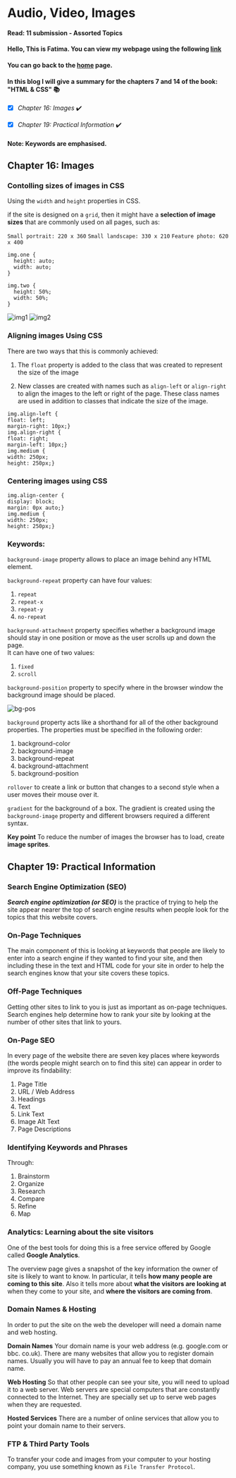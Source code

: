 # Audio, Video, Images
#### Read: 11 submission - Assorted Topics

#### Hello, This is Fatima. You can view my webpage using the following [link](https://fati-ma.github.io/201-reading-notes/class-11)
#### You can go back to the [home](https://fati-ma.github.io/201-reading-notes/) page.

#### In this blog I will give a summary for the chapters 7 and 14 of the book: "HTML & CSS" :books: 

- [x] *Chapter 16: Images* ✔️
- [x] *Chapter 19: Practical Information* ✔️


#### Note: Keywords are emphasised.


## Chapter 16: Images


### Contolling sizes of images in CSS

Using the `width` and `height` properties in CSS.

if the site is designed on a `grid`, then it
might have a **selection of image sizes** that are commonly used on
all pages, such as:

`Small portrait: 220 x 360`
`Small landscape: 330 x 210`
`Feature photo: 620 x 400`

```
img.one {
  height: auto;
  width: auto;
}

img.two {
  height: 50%;
  width: 50%;
}
```

![img1](https://www.w3schools.com/css/ocean.jpg)
![img2](https://www.w3schools.com/css/ocean.jpg)


### Aligning images Using CSS

There are two ways that
this is commonly achieved:

1. The `float` property is added
to the class that was created to
represent the size of the image 

2. New classes are created with
names such as `align-left` or
`align-right` to align the images
to the left or right of the page.
These class names are used in
addition to classes that indicate
the size of the image.

```
img.align-left {
float: left;
margin-right: 10px;}
img.align-right {
float: right;
margin-left: 10px;}
img.medium {
width: 250px;
height: 250px;}
```

### Centering images using CSS

```
img.align-center {
display: block;
margin: 0px auto;}
img.medium {
width: 250px;
height: 250px;}
```

### Keywords:

`background-image` property allows  to place
an image behind any HTML element.

`background-repeat` property can have four values:
   1. `repeat`
   2. `repeat-x`
   3. `repeat-y`
   4. `no-repeat`
   
`background-attachment` property specifies whether a
background image should stay in one position or move as the user
scrolls up and down the page.   
It can have one of two values:
   1. `fixed`
   2. `scroll`
     
`background-position` property to specify where in the
browser window the background image should be placed.   

![bg-pos](https://wiki.hsoub.com/images/thumb/8/88/Background-position-example.png/450px-Background-position-example.png)

`background`  property acts like a shorthand for all of the
other background properties.
The properties must be specified in the following order:
   1. background-color
   2. background-image
   3. background-repeat
   4. background-attachment
   5. background-position

`rollover` to create a link or button that changes to a second style when a user moves
their mouse over it. 

`gradient` for the background of a box. The gradient is created using the
`background-image` property and different browsers required a different syntax.

**Key point**
To reduce the number of images the browser has to load, create **image sprites**.


## Chapter 19: Practical Information

### Search Engine Optimization (SEO)

***Search engine optimization (or SEO)*** is the practice of trying to help the site appear nearer
the top of search engine results when people look for the topics that this website covers.

### On-Page Techniques

The main component of this is
looking at keywords that people
are likely to enter into a search
engine if they wanted to find
your site, and then including
these in the text and HTML code
for your site in order to help the
search engines know that your
site covers these topics.


### Off-Page Techniques

Getting other sites to link to you
is just as important as on-page
techniques. Search engines help
determine how to rank your
site by looking at the number of
other sites that link to yours.

### On-Page SEO

In every page of the website there are seven key places where keywords
(the words people might search on to find this site) can appear in order
to improve its findability:
   1. Page Title
   2. URL / Web Address
   3. Headings
   4. Text
   5. Link Text
   6. Image Alt Text
   7. Page Descriptions
   
   
### Identifying Keywords and Phrases 

Through:
1. Brainstorm
2. Organize
3. Research
4. Compare
5. Refine
6. Map


### Analytics: Learning about the site visitors

One of the best tools for doing this is a free service offered by
Google called **Google Analytics**.

The overview page gives a snapshot of the key information the owner of site is
likely to want to know. In particular, it tells **how many people are coming to this site**.
Also it tells more about **what the visitors are looking at** when they come to your site, and **where the visitors are
coming from**.


### Domain Names & Hosting

In order to put the site on the web the developer will
need a domain name and web hosting.

**Domain Names**
Your domain name is your web
address (e.g. google.com or bbc.
co.uk). There are many websites
that allow you to register domain
names. Usually you will have to
pay an annual fee to keep that
domain name.

**Web Hosting**
So that other people can see
your site, you will need to upload
it to a web server. Web servers
are special computers that are
constantly connected to the
Internet. They are specially set
up to serve web pages when
they are requested.

**Hosted Services**
There are a number of online
services that allow you to point
your domain name to their
servers. 


### FTP & Third Party Tools

To transfer your code and images from your
computer to your hosting company, you use
something known as `File Transfer Protocol`.














